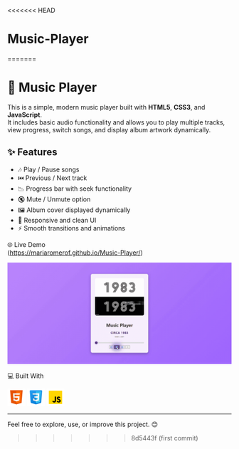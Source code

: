 <<<<<<< HEAD
# Music-Player
=======
# 🎵 Music Player

This is a simple, modern music player built with **HTML5**, **CSS3**, and **JavaScript**.  
It includes basic audio functionality and allows you to play multiple tracks, view progress, switch songs, and display album artwork dynamically.

## ✨ Features

- 🎶 Play / Pause songs
- ⏮️ Previous / Next track
- 📉 Progress bar with seek functionality
- 🔇 Mute / Unmute option
- 🖼️ Album cover displayed dynamically
- 📱 Responsive and clean UI
- ⚡ Smooth transitions and animations

🌐 Live Demo  
(https://mariaromerof.github.io/Music-Player/)

![Music Player Preview](images/GIF.gif)

💻 Built With
<p align="left">
  <img src="images/html5.png" alt="HTML5 logo" width="40"/>
  <img src="images/css3.png" alt="CSS3 logo" width="40"/>
  <img src="images/js.png" alt="JavaScript logo" width="40"/>
</p>


---

Feel free to explore, use, or improve this project. 😊
>>>>>>> 8d5443f (first commit)
